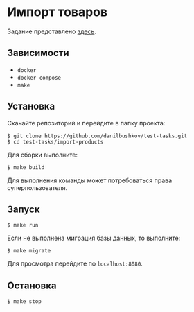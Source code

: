 # Импорт товаров

Задание представлено [здесь](./test_request_laravel_php_v2.docx).

## Зависимости

- `docker`
- `docker compose`
- `make`

## Установка

Скачайте репозиторий и перейдите в папку проекта:

```console
$ git clone https://github.com/danilbushkov/test-tasks.git
$ cd test-tasks/import-products

```


Для сборки выполните:

```console
$ make build
```

Для выполнения команды может потребоваться права суперпользователя.

## Запуск

```console
$ make run
```

Если не выполнена миграция базы данных, то выполните:

```console
$ make migrate
```

Для просмотра перейдите по `localhost:8080`.

## Остановка

```console
$ make stop
```



